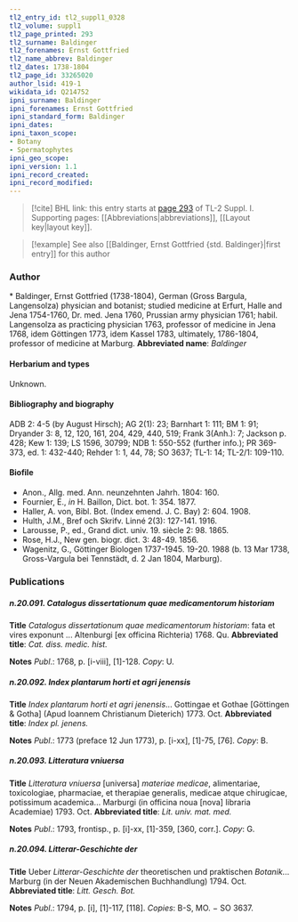 ```yaml
---
tl2_entry_id: tl2_suppl1_0328
tl2_volume: suppl1
tl2_page_printed: 293
tl2_surname: Baldinger
tl2_forenames: Ernst Gottfried
tl2_name_abbrev: Baldinger
tl2_dates: 1738-1804
tl2_page_id: 33265020
author_lsid: 419-1
wikidata_id: Q214752
ipni_surname: Baldinger
ipni_forenames: Ernst Gottfried
ipni_standard_form: Baldinger
ipni_dates: 
ipni_taxon_scope: 
- Botany
- Spermatophytes
ipni_geo_scope: 
ipni_version: 1.1
ipni_record_created: 
ipni_record_modified:
---
```



> [!cite] BHL link: this entry starts at [page 293](https://www.biodiversitylibrary.org/page/33265020) of TL-2 Suppl. I.
> Supporting pages: [[Abbreviations|abbreviations]], [[Layout key|layout key]].

> [!example] See also [[Baldinger, Ernst Gottfried {std. Baldinger}|first entry]] for this author

### Author

\* Baldinger, Ernst Gottfried (1738-1804), German (Gross Bargula, Langensolza) physician and botanist; studied medicine at Erfurt, Halle and Jena 1754-1760, Dr. med. Jena 1760, Prussian army physician 1761; habil. Langensolza as practicing physician 1763, professor of medicine in Jena 1768, idem Göttingen 1773, idem Kassel 1783, ultimately, 1786-1804, professor of medicine at Marburg. 
**Abbreviated name**: *Baldinger*

#### Herbarium and types

Unknown.

#### Bibliography and biography

ADB 2: 4-5 (by August Hirsch); AG 2(1): 23; Barnhart 1: 111; BM 1: 91; Dryander 3: 8, 12, 120, 161, 204, 429, 440, 519; Frank 3(Anh.): 7; Jackson p. 428; Kew 1: 139; LS 1596, 30799; NDB 1: 550-552 (further info.); PR 369-373, ed. 1: 432-440; Rehder 1: 1, 44, 78; SO 3637; TL-1: 14; TL-2/1: 109-110.

#### Biofile

- Anon., Allg. med. Ann. neunzehnten Jahrh. 1804: 160.
- Fournier, E., *in* H. Baillon, Dict. bot. 1: 354. 1877.
- Haller, A. von, Bibl. Bot. (Index emend. J. C. Bay) 2: 604. 1908.
- Hulth, J.M., Bref och Skrifv. Linné 2(3): 127-141. 1916.
- Larousse, P., ed., Grand dict. univ. 19. siècle 2: 98. 1865.
- Rose, H.J., New gen. biogr. dict. 3: 48-49. 1856.
- Wagenitz, G., Göttinger Biologen 1737-1945. 19-20. 1988 (b. 13 Mar 1738, Gross-Vargula bei Tennstädt, d. 2 Jan 1804, Marburg).

### Publications

##### n.20.091. Catalogus dissertationum quae medicamentorum historiam

**Title**
*Catalogus dissertationum quae medicamentorum historiam*: fata et vires exponunt ... Altenburgi \[ex officina Richteria) 1768. Qu.
**Abbreviated title**: *Cat. diss. medic. hist.*

**Notes**
*Publ*.: 1768, p. \[i-viii\], \[1\]-128. *Copy*: U.

##### n.20.092. Index plantarum horti et agri jenensis

**Title**
*Index plantarum horti et agri jenensis*... Gottingae et Gothae \[Göttingen & Gotha\] (Apud Ioannem Christianum Dieterich) 1773. Oct.
**Abbreviated title**: *Index pl. jenens.*

**Notes**
*Publ*.: 1773 (preface 12 Jun 1773), p. \[i-xx\], \[1\]-75, \[76\]. *Copy*: B.

##### n.20.093. Litteratura vniuersa

**Title**
*Litteratura vniuersa* \[universa\] *materiae medicae*, alimentariae, toxicologiae, pharmaciae, et therapiae generalis, medicae atque chirugicae, potissimum academica... Marburgi (in officina noua \[nova\] libraria Academiae) 1793. Oct.
**Abbreviated title**: *Lit. univ. mat. med.*

**Notes**
*Publ*.: 1793, frontisp., p. \[i\]-xx, \[1\]-359, \[360, corr.\]. *Copy*: G.

##### n.20.094. Litterar-Geschichte der

**Title**
Ueber *Litterar-Geschichte der* theoretischen und praktischen *Botanik*... Marburg (in der Neuen Akademischen Buchhandlung) 1794. Oct.
**Abbreviated title**: *Litt. Gesch. Bot.*

**Notes**
*Publ*.: 1794, p. \[i\], \[1\]-117, \[118\]. *Copies*: B-S, MO. − SO 3637.

